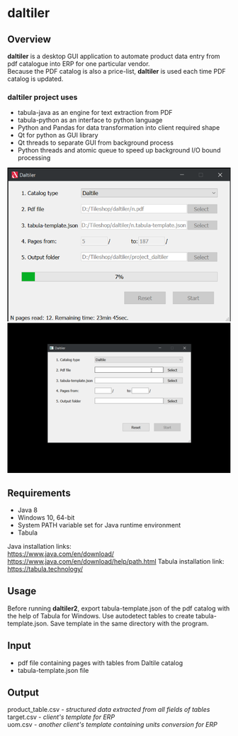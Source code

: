 # daltiler

## Overview
**daltiler** is a desktop GUI application to automate product data entry from pdf catalogue into ERP for one particular vendor.  
Because the PDF catalog is also a price-list, **daltiler** is used each time PDF catalog is updated.

### **daltiler** project uses 
- tabula-java as an engine for text extraction from PDF
- tabula-python as an interface to python language
- Python and Pandas for data transformation into client required shape
- Qt for python as GUI library
- Qt threads to separate GUI from background process
- Python threads and atomic queue to speed up background I/O bound processing


![Dailtiler ui final](running.png "Daltiler ui final")
![Runing Daltiler app](Daltiler_ui.gif "Running Daltiler app")

## Requirements
- Java 8
- Windows 10, 64-bit
- System PATH variable set for Java runtime environment
- Tabula

Java installation links:  
https://www.java.com/en/download/  
https://www.java.com/en/download/help/path.html
Tabula installation link:  
https://tabula.technology/

## Usage
Before running **daltiler2**, export tabula-template.json of the pdf catalog with the help of Tabula for Windows. Use autodetect tables to create tabula-template.json. Save template in the same directory with the program.


## Input
- pdf file containing pages with tables from Daltile catalog
- tabula-template.json file

## Output
product_table.csv - *structured data extracted from all fields of tables*   
target.csv - *client's template for ERP*  
uom.csv - *another client's template containing units conversion for ERP* 
